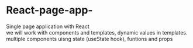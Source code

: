 # React-page-app-
Single page application with React  
we will work with components and templates, dynamic values in templates. 
multiple components 
uisng state (useState hook), funtions and props 
